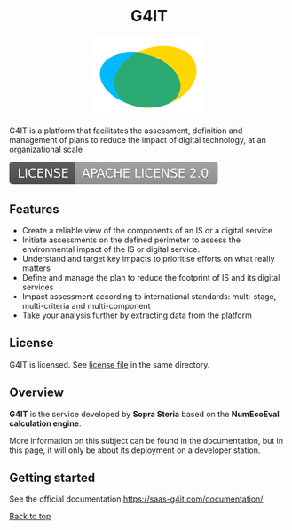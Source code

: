 <h1 align="center" id="#g4it" style="margin-top: 0px;">G4IT</h1>

<p align="center" style="margin-bottom: 0px !important;">
  <img width="200" src="services/frontend/src/assets/images/logos/logo-overgreen-small.svg" alt="G4IT logo" align="center">
</p>

G4IT is a platform that facilitates the assessment, definition and management of plans to reduce the impact of digital technology, at an organizational scale

[![LICENSE : APACHE LICENSE 2.0](services/frontend/src/assets/images/logos/apache-license.svg)](LICENSE.txt)

## Features

- Create a reliable view of the components of an IS or a digital service
- Initiate assessments on the defined perimeter to assess the environmental impact of the IS or digital service.
- Understand and target key impacts to prioritise efforts on what really matters
- Define and manage the plan to reduce the footprint of IS and its digital services
- Impact assessment according to international standards: multi-stage, multi-criteria and multi-component
- Take your analysis further by extracting data from the platform

## License

G4IT is licensed. See [license file](LICENSE.txt) in the same directory.

## Overview

**G4IT** is the service developed by **Sopra Steria** based on the **NumEcoEval calculation engine**.

More information on this subject can be found in the documentation, but in this page, it will only be about its
deployment on a developer station.

## Getting started

See the official documentation https://saas-g4it.com/documentation/

[Back to top](#g4it)
